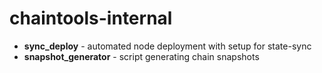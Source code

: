 # chaintools-internal

 - **sync_deploy** - automated node deployment with setup for state-sync
 - **snapshot_generator** - script generating chain snapshots